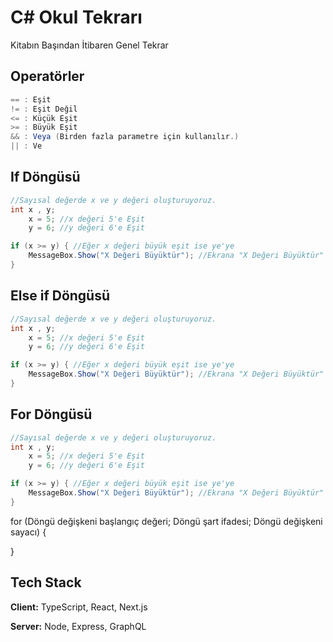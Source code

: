 # C# Okul Tekrarı

Kitabın Başından İtibaren Genel Tekrar

## Operatörler
~~~cs  
== : Eşit 
!= : Eşit Değil
<= : Küçük Eşit
>= : Büyük Eşit 
&& : Veya (Birden fazla parametre için kullanılır.)
|| : Ve 

~~~ 
 
## If Döngüsü 
~~~cs  
//Sayısal değerde x ve y değeri oluşturuyoruz.
int x , y;
    x = 5; //x değeri 5'e Eşit
    y = 6; //y değeri 6'e Eşit

if (x >= y) { //Eğer x değeri büyük eşit ise ye'ye 
    MessageBox.Show("X Değeri Büyüktür"); //Ekrana "X Değeri Büyüktür" Yazdır
}
~~~  

## Else if Döngüsü 
~~~cs  
//Sayısal değerde x ve y değeri oluşturuyoruz.
int x , y;
    x = 5; //x değeri 5'e Eşit
    y = 6; //y değeri 6'e Eşit

if (x >= y) { //Eğer x değeri büyük eşit ise ye'ye 
    MessageBox.Show("X Değeri Büyüktür"); //Ekrana "X Değeri Büyüktür" Yazdır
}
~~~ 


## For Döngüsü 
~~~cs  
//Sayısal değerde x ve y değeri oluşturuyoruz.
int x , y;
    x = 5; //x değeri 5'e Eşit
    y = 6; //y değeri 6'e Eşit

if (x >= y) { //Eğer x değeri büyük eşit ise ye'ye 
    MessageBox.Show("X Değeri Büyüktür"); //Ekrana "X Değeri Büyüktür" Yazdır
}
~~~  
for (Döngü değişkeni başlangıç değeri; Döngü şart ifadesi; Döngü değişkeni sayacı)
 {

 } 
 

  
 
  
## Tech Stack  
**Client:** TypeScript, React, Next.js  

**Server:** Node, Express, GraphQL  
